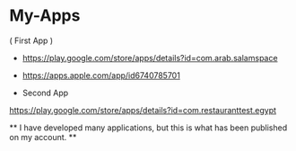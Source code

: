 # My-Apps

( First App )

- https://play.google.com/store/apps/details?id=com.arab.salamspace
- https://apps.apple.com/app/id6740785701

- Second App
  
https://play.google.com/store/apps/details?id=com.restauranttest.egypt

**
I have developed many applications, but this is what has been published on my account.
**
